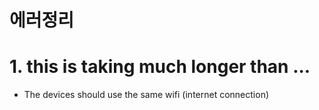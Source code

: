 # 에러정리

# 1. this is taking much longer than ...
- The devices should use the same wifi (internet connection)
